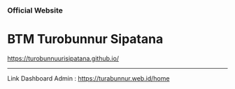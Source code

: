 <h3>Official Website</h3>
<h1>BTM Turobunnur Sipatana</h1>
<a href="https://turobunnuurisipatana.github.io/" target="_blank">https://turobunnuurisipatana.github.io/</a>
<hr>
<p>Link Dashboard Admin : <a href="https://turabunnur.web.id/home" target="_blank">https://turabunnur.web.id/home</a></p>
